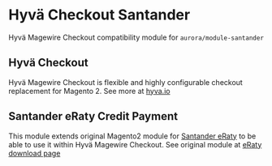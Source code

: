 # Hyvä Checkout Santander

Hyvä Magewire Checkout compatibility module for `aurora/module-santander`

## Hyvä Checkout

Hyvä Magewire Checkout is flexible and highly configurable checkout replacement for Magento 2.
See more at [hyva.io](https://www.hyva.io/hyva-checkout.html)

## Santander eRaty Credit Payment

This module extends original Magento2 module for [Santander eRaty](https://www.eraty.pl/) to be able to use it within Hyvä Magewire Checkout.
See original module at [eRaty download page](https://www.eraty.pl/systemy-sklepowe/)